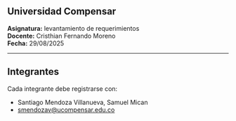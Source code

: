 
## Universidad Compensar
**Asignatura:** levantamiento de requerimientos  
**Docente:** Cristhian Fernando Moreno  
**Fecha:** 29/08/2025  

---

##  Integrantes
Cada integrante debe registrarse con:  
- Santiago Mendoza Villanueva, Samuel Mican     
- smendozav@ucompensar.edu.co     
  
